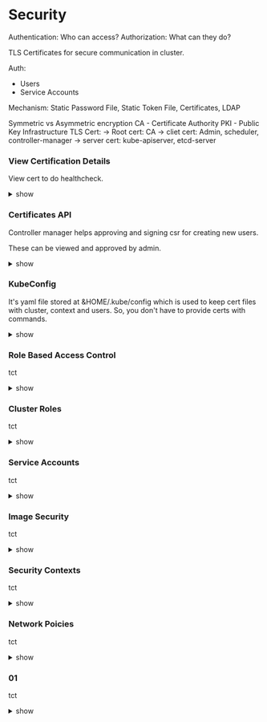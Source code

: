 # Security 

Authentication: Who can access?
Authorization: What can they do?

TLS Certificates for secure communication in cluster.

Auth:
- Users
- Service Accounts

Mechanism: Static Password File, Static Token File, Certificates, LDAP

Symmetric vs Asymmetric encryption
CA - Certificate Authority 
PKI - Public Key Infrastructure
TLS Cert: 
-> Root cert: CA 
-> cliet cert: Admin, scheduler, controller-manager 
-> server cert: kube-apiserver, etcd-server

### View Certification Details

View cert to do healthcheck.

<details><summary>show</summary>
<p>
  
```bash
cat /etc/kubernetes/manifests/kube-apiserver.yaml
openssl x509 -in /etc/kubernetes/pki/apiserver.crt -text -noout

kubectl logs etcd-master
docker ps -a
docker logs 87fc

cat /etc/kubernetes/manifests/etcd.yaml
ls -l /etc/kubernetes/pki/etcd/server* | grep .crt
vim /etc/kubernetes/manifests/etcd.yaml

crictl ps -a | grep kube-apiserver
crictl logs --tail=2 a11b49d7257ab
```

</p>
</details>

### Certificates API

Controller manager helps approving and signing csr for creating new users.

These can be viewed and approved by admin.

<details><summary>show</summary>
<p>
  
```bash
cat akshay.csr | base64 -w 0

---
apiVersion: certificates.k8s.io/v1
kind: CertificateSigningRequest
metadata:
  name: akshay
spec:
  groups:
  - system:authenticated
  request: <Paste the base64 encoded value of the CSR file>
  signerName: kubernetes.io/kube-apiserver-client
  usages:
  - client auth

kubectl apply -f akshay-csr.yaml
k get csr
k certificate approve akshay
kubectl get csr agent-smith -o yaml
k certificate deny agent-smith
k delete csr agent-smith
```

</p>
</details>

### KubeConfig

It's yaml file stored at &HOME/.kube/config which is used to keep cert files with cluster, context and users. So, you don't have to provide certs with commands.

<details><summary>show</summary>
<p>
  
```bash
kubectl config --kubeconfig=/root/my-kube-config current-context
kubectl config --kubeconfig=/root/my-kube-config use-context research

cd /etc/kubernetes/pki/users
k config view
vim $HOME/.kube/config
```

</p>
</details>

### Role Based Access Control

tct

<details><summary>show</summary>
<p>
  
```bash
k logs webapp-1
```

</p>
</details>

### Cluster Roles

tct

<details><summary>show</summary>
<p>
  
```bash
k logs webapp-1
```

</p>
</details>

### Service Accounts

tct

<details><summary>show</summary>
<p>
  
```bash
k logs webapp-1
```

</p>
</details>

### Image Security

tct

<details><summary>show</summary>
<p>
  
```bash
k logs webapp-1
```

</p>
</details>

### Security Contexts

tct

<details><summary>show</summary>
<p>
  
```bash
k logs webapp-1
```

</p>
</details>

### Network Poicies

tct

<details><summary>show</summary>
<p>
  
```bash
k logs webapp-1
```

</p>
</details>

### 01

tct

<details><summary>show</summary>
<p>
  
```bash
k logs webapp-1
```

</p>
</details>
